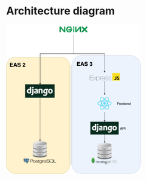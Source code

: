 # Architecture diagram

<img src="./architecture_diagram.jpg" alt="Architecture diagram" height="400px">
